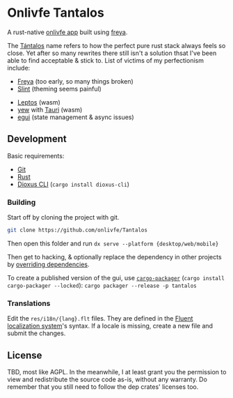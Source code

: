 # Onlivfe Tantalos

A rust-native [onlivfe app](https://onlivfe.com) built using [freya](https://freyaui.dev/).

The [Tántalos](https://en.wikipedia.org/wiki/Tantalus) name refers to how the perfect pure rust stack always feels so close.
Yet after so many rewrites there still isn't a solution thsat I've been able to find acceptable & stick to.
List of victims of my perfectionism include:

- [Freya](https://freyaui.dev/) (too early, so many things broken)
- [Slint](https://slint.dev/) (theming seems painful)
<!-- - [Dioxus](https://dioxuslabs.com/) (wasm) -->
- [Leptos](https://github.com/leptos-rs/leptos) (wasm)
- [yew](https://yew.rs) with [Tauri](https://tauri.app/) (wasm)
- [egui](https://github.com/emilk/egui) (state management & async issues)

## Development

Basic requirements:

- [Git](https://git-scm.com)
- [Rust](https://www.rust-lang.org/)
- [Dioxus CLI](https://dioxuslabs.com/learn/0.6/getting_started/) (`cargo install dioxus-cli`)

### Building

Start off by cloning the project with git.

```sh
git clone https://github.com/onlivfe/Tantalos
```

Then open this folder and run `dx serve --platform {desktop/web/mobile}`

Then get to hacking, & optionally replace the dependency in other projects by [overriding dependencies](https://doc.rust-lang.org/cargo/reference/overriding-dependencies.html).

To create a published version of the gui, use [`cargo-packager`](https://github.com/crabnebula-dev/cargo-packager) (`cargo install cargo-packager --locked`): `cargo packager --release -p tantalos`

### Translations

Edit the `res/i18n/{lang}.flt` files.
They are defined in the [Fluent localization system](https://projectfluent.org/)'s syntax.
If a locale is missing, create a new file and submit the changes.

## License

TBD, most like AGPL. In the meanwhile, I at least grant you the permission to view and redistribute the source code as-is, without any warranty. Do remember that you still need to follow the dep crates' licenses too.
